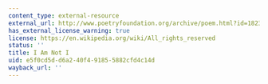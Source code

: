 ```yaml
---
content_type: external-resource
external_url: http://www.poetryfoundation.org/archive/poem.html?id=182343
has_external_license_warning: true
license: https://en.wikipedia.org/wiki/All_rights_reserved
status: ''
title: I Am Not I
uid: e5f0cd5d-d6a2-40f4-9185-5882cfd4c14d
wayback_url: ''
---
```

